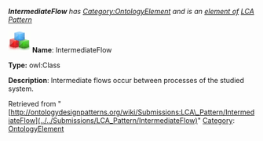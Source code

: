 ___IntermediateFlow__ has [Category:OntologyElement](../../Category/OntologyElement "Category:OntologyElement") and is an [element of](../../Property/ElementOf "Property:ElementOf") [LCA Pattern](../../Submissions/LCA_Pattern "Submissions:LCA Pattern")_


  




[![Class](../../images/thumb/2/27/Class.gif/45px-Class.gif)](../../Image/Class.gif "Class")
__Name__: IntermediateFlow 


__Type:__ owl:Class 


__Description__: Intermediate flows occur between processes of the studied system. 





Retrieved from "[http://ontologydesignpatterns.org/wiki/Submissions:LCA\_Pattern/IntermediateFlow](../../Submissions/LCA_Pattern/IntermediateFlow)"
 [Category](http://ontologydesignpatterns.org/wiki/Special:Categories "Special:Categories"): [OntologyElement](../../Category/OntologyElement "Category:OntologyElement")
